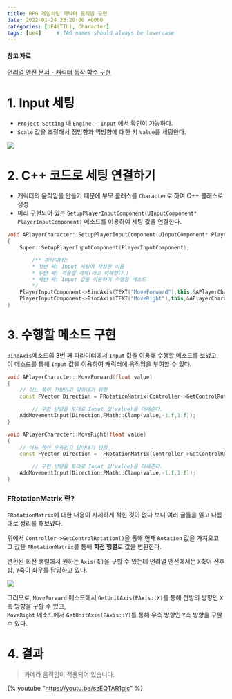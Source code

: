 ```yaml
---
title: RPG 게임처럼 캐릭터 움직임 구현
date: 2022-01-24 23:20:00 +0000
categories: [UE4(TIL), Character]
tags: [ue4]     # TAG names should always be lowercase
---
```


#### 참고 자료
[언리얼 엔진 문서 - 캐릭터 동작 함수 구현](https://docs.unrealengine.com/4.27/ko/ProgrammingAndScripting/ProgrammingWithCPP/CPPTutorials/FirstPersonShooter/2/3/)
# 1. Input 세팅

- `Project Setting` 내 `Engine - Input` 에서 확인이 가능하다.
- `Scale` 값을 조절해서 정방향과 역방향에 대한 키 `Value`를 세팅한다.

![](https://images.velog.io/images/night/post/d21e8d98-9eea-4d1d-a85b-66156dd122d9/image.png)

# 2. C++ 코드로 세팅 연결하기
- 캐릭터의 움직임을 만들기 때문에 부모 클래스를 `Character`로 하여 C++ 클래스로 생성
- 미리 구현되어 있는 `SetupPlayerInputComponent(UInputComponent* PlayerInputComponent)` 메소드를 이용하여 세팅 값을 연결한다.

```cpp
void APlayerCharacter::SetupPlayerInputComponent(UInputComponent* PlayerInputComponent)
{
	Super::SetupPlayerInputComponent(PlayerInputComponent);

        /** 파라미터는
        * 첫번 째: Input 세팅에 작성한 이름
        * 두번 째: 적용할 객체(라고 이해했다.)
        * 세번 째: Input 값을 이용하여 수행할 메소드
        */
	PlayerInputComponent->BindAxis(TEXT("MoveForward"),this,&APlayerCharacter::MoveForward);
	PlayerInputComponent->BindAxis(TEXT("MoveRight"),this,&APlayerCharacter::MoveRight);
}
```

# 3. 수행할 메소드 구현
`BindAxis`메소드의 3번 째 파라미터에서 `Input` 값을 이용해 수행할 메소드를 보냈고,  
이 메소드를 통해 `Input` 값을 이용하여 캐릭터에 움직임을 부여할 수 있다.


```cpp
void APlayerCharacter::MoveForward(float value)
{
	// 어느 쪽이 전방인지 알아내기 위함
	const FVector Direction = FRotationMatrix(Controller->GetControlRotation()).GetUnitAxis(EAxis::X);
	
    	// 구한 방향을 토대로 Input 값(value)을 더해준다.
	AddMovementInput(Direction,FMath::Clamp(value,-1.f,1.f));
}

void APlayerCharacter::MoveRight(float value)
{
	// 어느 쪽이 우측인지 알아내기 위함
	const FVector Direction =  FRotationMatrix(Controller->GetControlRotation()).GetUnitAxis(EAxis::Y);
	
    	// 구한 방향을 토대로 Input 값(value)을 더해준다.
	AddMovementInput(Direction,FMath::Clamp(value,-1.f,1.f));
}
```

### FRotationMatrix 란?
`FRotationMatrix`에 대한 내용이 자세하게 적힌 것이 없다 보니 여러 글들을 읽고 나름대로 정리를 해보았다.

위에서 `Controller->GetControlRotation()`을 통해 현재 `Rotation` 값을 가져오고  
그 값을 `FRotationMatrix`를 통해 **회전 행렬**로 값을 변환한다.

변환된 회전 행렬에서 원하는 `Axis(축)`을 구할 수 있는데 언리얼 엔진에서는 `X`축이 전후방, `Y`축이 좌우를 담당하고 있다.

![](https://images.velog.io/images/night/post/10ec7eda-356b-4cf3-9102-70ec701c07b6/image.png)

그러므로,
`MoveForward` 메소드에서 `GetUnitAxis(EAxis::X)`를 통해 전방의 방향인 `X`축 방향을 구할 수 있고,  
`MoveRight` 메소드에서 `GetUnitAxis(EAxis::Y)`를 통해 우측 방향인 `Y`축 방향을 구할 수 있다.

# 4. 결과
>카메라 움직임이 적용되어 있습니다.

{% youtube "https://youtu.be/szEQTAR1gjc" %}